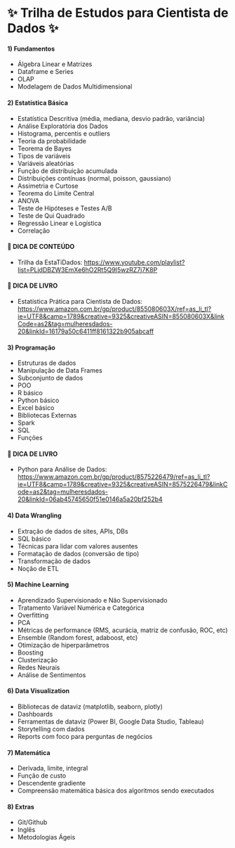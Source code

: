 # ✨ Trilha de Estudos para Cientista de Dados ✨

  <div>
 
####    1) Fundamentos
  - Álgebra Linear e Matrizes
  - Dataframe e Series
  - OLAP
  - Modelagem de Dados Multidimensional
 
 
####    2) Estatística Básica
  - Estatística Descritiva (média, mediana, desvio padrão, variância)
  - Análise Exploratória dos Dados
  - Histograma, percentis e outliers
  - Teoria da probabilidade
   - Teorema de Bayes
  - Tipos de variáveis 
  - Variáveis aleatórias
  - Função de distribuição acumulada
  - Distribuições contínuas (normal, poisson, gaussiano)
  - Assimetria e Curtose
  - Teorema do Limite Central
  - ANOVA
  - Teste de Hipóteses e Testes A/B
  - Teste de Qui Quadrado
  - Regressão Linear e Logística
  - Correlação
  
  ####  📍      DICA DE CONTEÚDO
   - Trilha da EstaTiDados: https://www.youtube.com/playlist?list=PLjdDBZW3EmXe6hO2Rt5Q9I5wzRZ7j7K8P
  
  ####  📍      DICA DE LIVRO
   - Estatística Prática para Cientista de Dados: https://www.amazon.com.br/gp/product/855080603X/ref=as_li_tl?ie=UTF8&camp=1789&creative=9325&creativeASIN=855080603X&linkCode=as2&tag=mulheresdados-20&linkId=16179a50c6411ff8161322b905abcaff

 ####    3) Programação
  - Estruturas de dados
  - Manipulação de Data Frames
  - Subconjunto de dados
  - POO
  - R básico
  - Python básico
  - Excel básico
  - Bibliotecas Externas
  - Spark
  - SQL
  - Funções
 
 ####  📍      DICA DE LIVRO
  - Python para Análise de Dados: https://www.amazon.com.br/gp/product/8575226479/ref=as_li_tl?ie=UTF8&camp=1789&creative=9325&creativeASIN=8575226479&linkCode=as2&tag=mulheresdados-20&linkId=06ab45745650f51e0146a5a20bf252b4
  
 ####    4) Data Wrangling
  - Extração de dados de sites, APIs, DBs
  - SQL básico
  - Técnicas para lidar com valores ausentes
  - Formatação de dados (conversão de tipo)
  - Transformação de dados
  - Noção de ETL
  
 ####    5) Machine Learning
  - Aprendizado Supervisionado e Não Supervisionado
  - Tratamento Variável Numérica e Categórica
  - Overfitting
  - PCA
  - Métricas de performance (RMS, acurácia, matriz de confusão, ROC, etc)
  - Ensemble (Random forest, adaboost, etc)
  - Otimização de hiperparâmetros
  - Boosting
  - Clusterização
  - Redes Neurais
  - Análise de Sentimentos
  
   ####    6) Data Visualization
  - Bibliotecas de dataviz (matplotlib, seaborn, plotly)
  - Dashboards
  - Ferramentas de dataviz (Power BI, Google Data Studio, Tableau)
  - Storytelling com dados
  - Reports com foco para perguntas de negócios

  ####    7) Matemática
  - Derivada, limite, integral
  - Função de custo
  - Descendente gradiente
  - Compreensão matemática básica dos algoritmos sendo executados
  
   ####    8) Extras
  - Git/Github
  - Inglês
  - Metodologias Ágeis

 
 </div>


